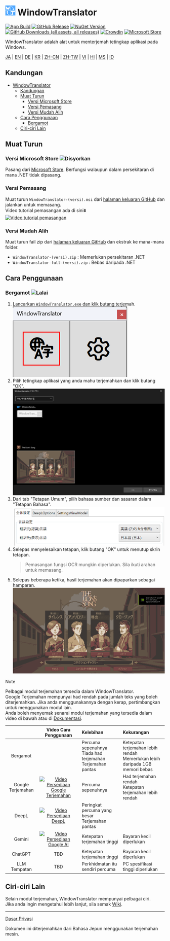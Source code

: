 # <img src="images/wt.png" width="32" > WindowTranslator

[![App Build](https://github.com/Freeesia/WindowTranslator/actions/workflows/dotnet-desktop.yml/badge.svg)](https://github.com/Freeesia/WindowTranslator/actions/workflows/dotnet-desktop.yml)
[![GitHub Release](https://img.shields.io/github/v/release/Freeesia/WindowTranslator)](https://github.com/Freeesia/WindowTranslator/releases/latest)
[![NuGet Version](https://img.shields.io/nuget/v/WindowTranslator.Abstractions)](https://www.nuget.org/packages/WindowTranslator.Abstractions)
[![GitHub Downloads (all assets, all releases)](https://img.shields.io/github/downloads/Freeesia/WindowTranslator/total)](https://github.com/Freeesia/WindowTranslator/releases/latest)
[![Crowdin](https://badges.crowdin.net/windowtranslator/localized.svg)](https://crowdin.com/project/windowtranslator)
[![Microsoft Store](https://get.microsoft.com/images/en-us%20dark.svg)](https://apps.microsoft.com/detail/9pjd2fdzqxm3?referrer=appbadge&mode=direct)

WindowTranslator adalah alat untuk menterjemah tetingkap aplikasi pada Windows.

[JA](README.md) | [EN](./README.en.md) | [DE](./README.de.md) | [KR](./README.kr.md) | [ZH-CN](./README.zh-cn.md) | [ZH-TW](./README.zh-tw.md) | [VI](./README.vi.md) | [HI](./README.hi.md) | [MS](./README.ms.md) | [ID](./README.id.md)

## Kandungan
- [ WindowTranslator](#-windowtranslator)
  - [Kandungan](#kandungan)
  - [Muat Turun](#muat-turun)
    - [Versi Microsoft Store ](#versi-microsoft-store-)
    - [Versi Pemasang](#versi-pemasang)
    - [Versi Mudah Alih](#versi-mudah-alih)
  - [Cara Penggunaan](#cara-penggunaan)
    - [Bergamot ](#bergamot-)
  - [Ciri-ciri Lain](#ciri-ciri-lain)

## Muat Turun
### Versi Microsoft Store ![Disyorkan](https://img.shields.io/badge/Disyorkan-brightgreen)

Pasang dari [Microsoft Store](https://apps.microsoft.com/detail/9pjd2fdzqxm3?referrer=appbadge&mode=direct).
Berfungsi walaupun dalam persekitaran di mana .NET tidak dipasang.

### Versi Pemasang

Muat turun `WindowTranslator-(versi).msi` dari [halaman keluaran GitHub](https://github.com/Freeesia/WindowTranslator/releases/latest) dan jalankan untuk memasang.  
Video tutorial pemasangan ada di sini⬇️  
[![Video tutorial pemasangan](https://github.com/user-attachments/assets/b5babc02-715b-43bc-ba97-f23078ffd39b)](https://youtu.be/wvcbCLA9chQ?t=7)

### Versi Mudah Alih

Muat turun fail zip dari [halaman keluaran GitHub](https://github.com/Freeesia/WindowTranslator/releases/latest) dan ekstrak ke mana-mana folder.  
- `WindowTranslator-(versi).zip` : Memerlukan persekitaran .NET  
- `WindowTranslator-full-(versi).zip` : Bebas daripada .NET

## Cara Penggunaan

### Bergamot ![Lalai](https://img.shields.io/badge/Lalai-brightgreen)

1. Lancarkan `WindowTranslator.exe` dan klik butang terjemah.  
   ![Butang Terjemah](images/translate.png)
2. Pilih tetingkap aplikasi yang anda mahu terjemahkan dan klik butang "OK".  
   ![Pemilihan Tetingkap](images/select.png)
3. Dari tab "Tetapan Umum", pilih bahasa sumber dan sasaran dalam "Tetapan Bahasa".  
   ![Tetapan Bahasa](images/language.png)
4. Selepas menyelesaikan tetapan, klik butang "OK" untuk menutup skrin tetapan.  
   > Pemasangan fungsi OCR mungkin diperlukan.
   > Sila ikuti arahan untuk memasang.
5. Selepas beberapa ketika, hasil terjemahan akan dipaparkan sebagai hamparan.  
   ![Hasil Terjemahan](images/result.png)

> [!NOTE]
> Pelbagai modul terjemahan tersedia dalam WindowTranslator.  
> Google Terjemahan mempunyai had rendah pada jumlah teks yang boleh diterjemahkan. Jika anda menggunakannya dengan kerap, pertimbangkan untuk menggunakan modul lain.  
> Anda boleh menyemak senarai modul terjemahan yang tersedia dalam video di bawah atau di [Dokumentasi](https://wt.studiofreesia.com/TranslateModule.en).
> 
> |                |                                                           Video Cara Penggunaan                                                            | Kelebihan                    | Kekurangan                        |
> | :------------: | :-----------------------------------------------------------------------------------------------------------------------------------: | :---------------------------- | :----------------------------------- |
> |   Bergamot     | | Percuma sepenuhnya<br/>Tiada had terjemahan<br/>Terjemahan pantas | Ketepatan terjemahan lebih rendah<br/>Memerlukan lebih daripada 1GB memori bebas |
> |   Google Terjemahan   | [![Video Persediaan Google Terjemahan](https://github.com/user-attachments/assets/bbf45370-0387-47e1-b690-3183f37e06d2)](https://youtu.be/83A8T890N5M)  | Percuma sepenuhnya | Had terjemahan rendah<br/>Ketepatan terjemahan lebih rendah |
> |     DeepL      |   [![Video Persediaan DeepL](https://github.com/user-attachments/assets/4abd512f-cff9-45a8-852b-722641458f0b)](https://youtu.be/D7Yb6rIVPI0)   | Peringkat percuma yang besar<br/>Terjemahan pantas | |
> |     Gemini     | [![Video Persediaan Google AI](https://github.com/user-attachments/assets/9d3a91ab-f1aa-4079-be68-622212ab1b68)](https://youtu.be/Oht0z03M91I) | Ketepatan terjemahan tinggi | Bayaran kecil diperlukan |
> |    ChatGPT     | TBD | Ketepatan terjemahan tinggi | Bayaran kecil diperlukan |
> | LLM Tempatan | TBD | Perkhidmatan itu sendiri percuma | PC spesifikasi tinggi diperlukan |

## Ciri-ciri Lain

Selain modul terjemahan, WindowTranslator mempunyai pelbagai ciri.  
Jika anda ingin mengetahui lebih lanjut, sila semak [Wiki](https://github.com/Freeesia/WindowTranslator/wiki).

---
[Dasar Privasi](PrivacyPolicy.md)

Dokumen ini diterjemahkan dari Bahasa Jepun menggunakan terjemahan mesin.
